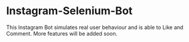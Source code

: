 # Instagram-Selenium-Bot
This Instagram Bot simulates real user behaviour and is able to Like and Comment. More features will be added soon.
